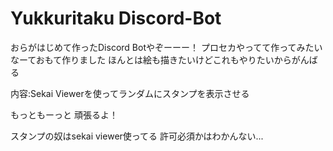 # Yukkuritaku Discord-Bot
おらがはじめて作ったDiscord Botやぞーーー！
プロセカやってて作ってみたいなーておもて作りました
ほんとは絵も描きたいけどこれもやりたいからがんばる

内容:Sekai Viewerを使ってランダムにスタンプを表示させる

もっともーっと
頑張るよ！

スタンプの奴はsekai viewer使ってる
許可必須かはわかんない...
